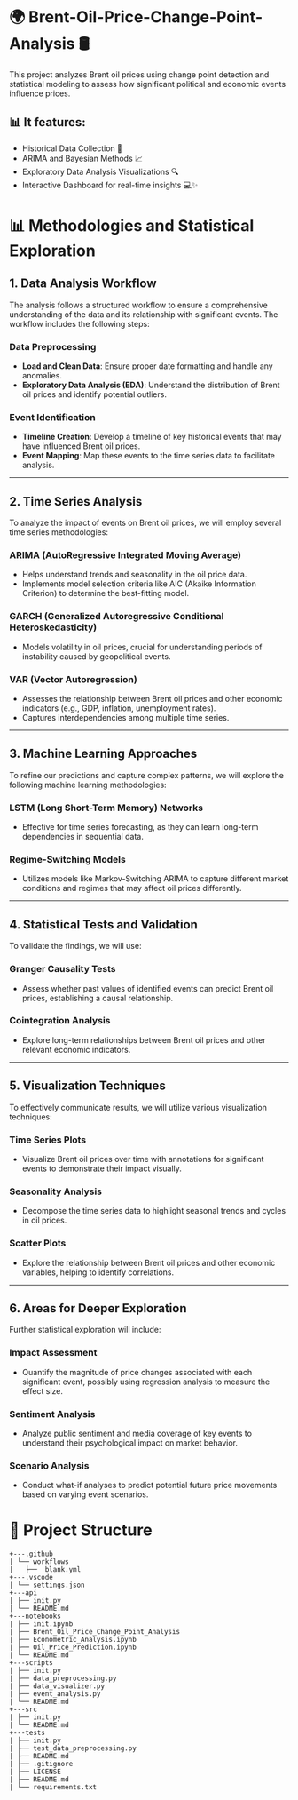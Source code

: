 # 🌍 **Brent-Oil-Price-Change-Point-Analysis** 🛢️
This project analyzes Brent oil prices using change point detection and statistical modeling to assess how significant political and economic events influence prices. 

## 📊 **It features**:

+ Historical Data Collection 📅
+ ARIMA and Bayesian Methods 📈
+ Exploratory Data Analysis Visualizations 🔍
+ Interactive Dashboard for real-time insights 💻✨
  
# 📊 Methodologies and Statistical Exploration

## 1. Data Analysis Workflow
The analysis follows a structured workflow to ensure a comprehensive understanding of the data and its relationship with significant events. The workflow includes the following steps:

### Data Preprocessing
- **Load and Clean Data**: Ensure proper date formatting and handle any anomalies.
- **Exploratory Data Analysis (EDA)**: Understand the distribution of Brent oil prices and identify potential outliers.

### Event Identification
- **Timeline Creation**: Develop a timeline of key historical events that may have influenced Brent oil prices.
- **Event Mapping**: Map these events to the time series data to facilitate analysis.

---

## 2. Time Series Analysis
To analyze the impact of events on Brent oil prices, we will employ several time series methodologies:

### ARIMA (AutoRegressive Integrated Moving Average)
- Helps understand trends and seasonality in the oil price data.
- Implements model selection criteria like AIC (Akaike Information Criterion) to determine the best-fitting model.

### GARCH (Generalized Autoregressive Conditional Heteroskedasticity)
- Models volatility in oil prices, crucial for understanding periods of instability caused by geopolitical events.

### VAR (Vector Autoregression)
- Assesses the relationship between Brent oil prices and other economic indicators (e.g., GDP, inflation, unemployment rates).
- Captures interdependencies among multiple time series.

---

## 3. Machine Learning Approaches
To refine our predictions and capture complex patterns, we will explore the following machine learning methodologies:

### LSTM (Long Short-Term Memory) Networks
- Effective for time series forecasting, as they can learn long-term dependencies in sequential data.

### Regime-Switching Models
- Utilizes models like Markov-Switching ARIMA to capture different market conditions and regimes that may affect oil prices differently.

---

## 4. Statistical Tests and Validation
To validate the findings, we will use:

### Granger Causality Tests
- Assess whether past values of identified events can predict Brent oil prices, establishing a causal relationship.

### Cointegration Analysis
- Explore long-term relationships between Brent oil prices and other relevant economic indicators.

---

## 5. Visualization Techniques
To effectively communicate results, we will utilize various visualization techniques:

### Time Series Plots
- Visualize Brent oil prices over time with annotations for significant events to demonstrate their impact visually.

### Seasonality Analysis
- Decompose the time series data to highlight seasonal trends and cycles in oil prices.

### Scatter Plots
- Explore the relationship between Brent oil prices and other economic variables, helping to identify correlations.

---

## 6. Areas for Deeper Exploration
Further statistical exploration will include:

### Impact Assessment
- Quantify the magnitude of price changes associated with each significant event, possibly using regression analysis to measure the effect size.

### Sentiment Analysis
- Analyze public sentiment and media coverage of key events to understand their psychological impact on market behavior.

### Scenario Analysis
- Conduct what-if analyses to predict potential future price movements based on varying event scenarios.
  


# 📁 **Project Structure**

```
+---.github
| └── workflows
|   ├──  blank.yml
+---.vscode
| └── settings.json
+---api
| ├── init.py
| └── README.md
+---notebooks
| ├── init.ipynb
| ├── Brent_Oil_Price_Change_Point_Analysis
| ├── Econometric_Analysis.ipynb
| ├── Oil_Price_Prediction.ipynb
| └── README.md
+---scripts
| ├── init.py
| ├── data_preprocessing.py
| ├── data_visualizer.py
| ├── event_analysis.py
| └── README.md
+---src
| ├── init.py
| └── README.md
+---tests
| ├── init.py
| ├── test_data_preprocessing.py
| ├── README.md
| ├── .gitignore
| ├── LICENSE
| ├── README.md
| └── requirements.txt
```